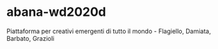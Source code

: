 # abana-wd2020d
Piattaforma per creativi emergenti di tutto il mondo - Flagiello, Damiata, Barbato, Grazioli

